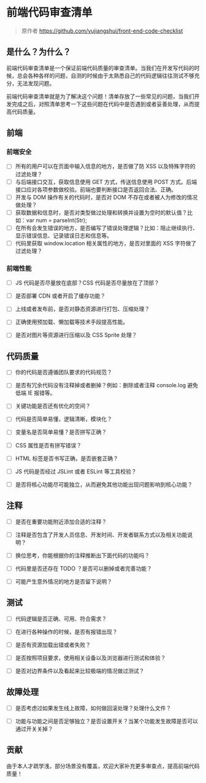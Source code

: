 # 前端代码审查清单
> 原作者 https://github.com/yujiangshui/front-end-code-checklist

## 是什么？为什么？

前端代码审查清单是一个保证前端代码质量的审查清单。当我们在开发写代码的时候，总会各种各样的问题，自测的时候由于太熟悉自己的代码逻辑往往测试不够充分，无法发现问题。

前端代码审查清单就是为了解决这个问题！清单存放了一些常见的问题，当我们开发完成之后，对照清单思考一下这些问题在代码中是否遇到或者妥善处理，从而提高代码质量。

## 前端

### 前端安全

- [ ] 所有的用户可以在页面中输入信息的地方，是否做了防 XSS 以及特殊字符的过滤处理？
- [ ] 与后端接口交互，获取信息使用 GET 方式，传送信息使用 POST 方式。后端接口应对各项参数做校验。前端也要判断接口是否返回合法、正确。
- [ ] 开发与 DOM 操作有关的代码时，是否对 DOM 不存在或者被人为修改的情况做处理？
- [ ] 获取数据和信息时，是否对类型做过处理和转换并设置为空时的默认值？比如：var num = parseInt(Str);
- [ ] 在所有会发生错误的地方，是否编写了错误处理逻辑？比如：阻止继续执行、显示错误信息、记录错误日志和信息等。
- [ ] 代码里获取 window.location 相关属性的地方，是否对里面的 XSS 字符做了过滤处理？

### 前端性能

- [ ] JS 代码是否尽量放在底部？CSS 代码是否尽量放在了顶部？
- [ ] 是否部署 CDN 或者开启了缓存功能？
- [ ] 上线或者发布前，是否对静态资源进行打包、压缩处理？
- [ ] 正确使用预加载、懒加载等技术手段提高性能。
- [ ] 是否对图片等资源进行压缩以及 CSS Sprite 处理？


## 代码质量

- [ ] 你的代码是否遵循团队要求的代码规范？
- [ ] 是否有冗余代码没有注释掉或者删掉？例如：删除或者注释 console.log 避免低端 IE 报错等。
- [ ] 关键功能是否还有优化的空间？
- [ ] 代码是否简单易懂，逻辑清晰，模块化？
- [ ] 变量名是否简单易懂？是否拼写正确？
- [ ] CSS 属性是否有拼写错误？
- [ ] HTML 标签是否书写正确，是否嵌套正确？
- [ ] JS 代码是否经过 JSLint 或者 ESLint 等工具校验？
- [ ] 是否将核心功能尽可能独立，从而避免其他功能出现问题影响到核心功能？


## 注释

- [ ] 是否在重要功能附近添加合适的注释？
- [ ] 注释是否包含了开发人员信息、开发时间、开发者联系方式以及相关功能说明？
- [ ] 换位思考，你能根据你的注释推断出下面代码的功能吗？
- [ ] 代码里是否还存在 TODO ？是否可以删掉或者完善功能？
- [ ] 可能产生意外情况的地方是否留下说明？


## 测试

- [ ] 代码逻辑是否正确、可用、符合需求？
- [ ] 在进行各种操作的时候，是否有报错出现？
- [ ] 是否有资源加载出错或者失败？
- [ ] 是否按照项目要求，使用相关设备以及浏览器进行测试和体验？
- [ ] 是否对边界条件以及看起来比较极端的情况做过测试？


## 故障处理

- [ ] 是否考虑过如果发生线上故障，如何做回滚处理？处理什么文件？
- [ ] 功能与功能之间是否足够独立？是否设置开关？当某个功能发生故障是否可以通过开关关掉？


## 贡献

由于本人才疏学浅，部分场景没有覆盖，欢迎大家补充更多审查点，提高前端代码质量！
